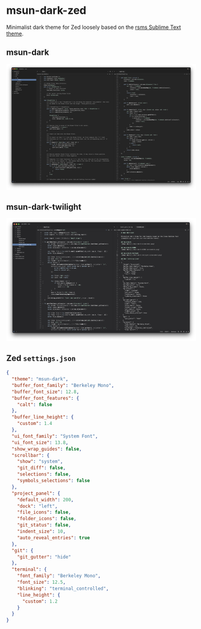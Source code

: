 # msun-dark-zed

Minimalist dark theme for Zed loosely based on the [rsms Sublime Text theme](https://github.com/rsms/sublime-theme).

## msun-dark
![msun-dark](./msun-dark-screenshot.png)

## msun-dark-twilight
![msun-dark](./msun-dark-twilight-screenshot.png)

## Zed `settings.json`
```json
{
  "theme": "msun-dark",
  "buffer_font_family": "Berkeley Mono",
  "buffer_font_size": 12.8,
  "buffer_font_features": {
    "calt": false
  },
  "buffer_line_height": {
    "custom": 1.4
  },
  "ui_font_family": "System Font",
  "ui_font_size": 13.8,
  "show_wrap_guides": false,
  "scrollbar": {
    "show": "system",
    "git_diff": false,
    "selections": false,
    "symbols_selections": false
  },
  "project_panel": {
    "default_width": 200,
    "dock": "left",
    "file_icons": false,
    "folder_icons": false,
    "git_status": false,
    "indent_size": 10,
    "auto_reveal_entries": true
  },
  "git": {
    "git_gutter": "hide"
  },
  "terminal": {
    "font_family": "Berkeley Mono",
    "font_size": 12.5,
    "blinking": "terminal_controlled",
    "line_height": {
      "custom": 1.2
    }
  }
}
```
